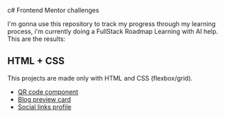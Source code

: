 c# Frontend Mentor challenges

I'm gonna use this repository to track my progress through my learning process, i'm currently doing a FullStack Roadmap Learning with AI help. This are the results:

## HTML + CSS 
This projects are made only with HTML and CSS (flexbox/grid).

- [QR code component](/HTML-CSS/qr-code-component-main/README.md)
- [Blog preview card](/HTML-CSS/blog-preview-card-main/README.md)
- [Social links profile](HTML-CSS/social-links-profile-main/README.md)
